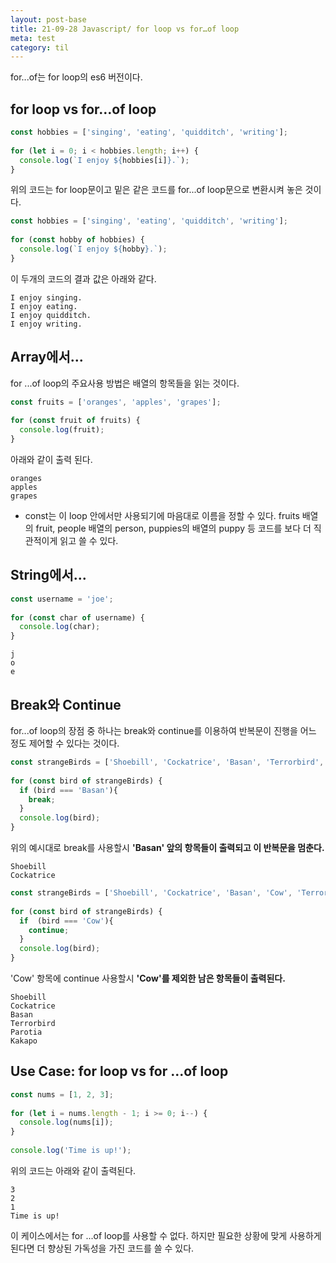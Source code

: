```yaml
---
layout: post-base
title: 21-09-28 Javascript/ for loop vs for…of loop
meta: test
category: til
---
```

for...of는 for loop의 es6 버전이다.

## for loop vs for…of loop
```js
const hobbies = ['singing', 'eating', 'quidditch', 'writing'];
 
for (let i = 0; i < hobbies.length; i++) {
  console.log(`I enjoy ${hobbies[i]}.`);
}
```
위의 코드는 for loop문이고 밑은 같은 코드를 for...of loop문으로 변환시켜 놓은 것이다.
```js
const hobbies = ['singing', 'eating', 'quidditch', 'writing'];
 
for (const hobby of hobbies) {
  console.log(`I enjoy ${hobby}.`);
}
```
이 두개의 코드의 결과 값은 아래와 같다.
```
I enjoy singing.
I enjoy eating.
I enjoy quidditch.
I enjoy writing.
```

## Array에서...
for ...of loop의 주요사용 방법은 배열의 항목들을 읽는 것이다.

```js
const fruits = ['oranges', 'apples', 'grapes'];
 
for (const fruit of fruits) {
  console.log(fruit);
}
```
아래와 같이 출력 된다.
```
oranges
apples
grapes
```
* const는 이 loop 안에서만 사용되기에 마음대로 이름을 정할 수 있다. fruits 배열의 fruit, people 배열의 person, puppies의 배열의 puppy 등 코드를 보다 더 직관적이게 읽고 쓸 수 있다.

## String에서...
```js
const username = 'joe';
 
for (const char of username) {
  console.log(char);
}
```
```
j
o
e
```

## Break와 Continue
for...of loop의 장점 중 하나는 break와 continue를 이용하여 반복문이 진행을 어느 정도 제어할 수 있다는 것이다. 

```js
const strangeBirds = ['Shoebill', 'Cockatrice', 'Basan', 'Terrorbird','Parotia','Kakapo'];
 
for (const bird of strangeBirds) {
  if (bird === 'Basan'){ 
    break; 
  }
  console.log(bird);
}
```
위의 예시대로 break를 사용할시 **'Basan' 앞의 항목들이 출력되고 이 반복문을 멈춘다.**
```
Shoebill
Cockatrice
```

```js
const strangeBirds = ['Shoebill', 'Cockatrice', 'Basan', 'Cow', 'Terrorbird', 'Parotia', 'Kakapo'];
 
for (const bird of strangeBirds) {
  if  (bird === 'Cow'){
    continue;
  }
  console.log(bird);
}
```
'Cow' 항목에 continue 사용할시 **'Cow'를 제외한 남은 항목들이 출력된다.**
```
Shoebill
Cockatrice
Basan
Terrorbird
Parotia
Kakapo
```

## Use Case: for loop vs for ...of loop
```js
const nums = [1, 2, 3];
 
for (let i = nums.length - 1; i >= 0; i--) {
  console.log(nums[i]);
}
 
console.log('Time is up!');
```
위의 코드는 아래와 같이 출력된다.
```
3
2
1
Time is up! 
```

이 케이스에서는 for ...of loop를 사용할 수 없다. 하지만 필요한 상황에 맞게 사용하게 된다면 더 향상된 가독성을 가진 코드를 쓸 수 있다.